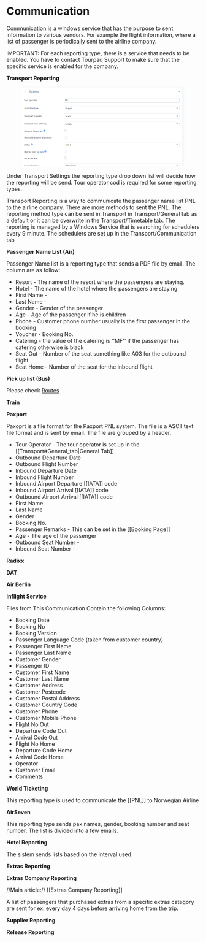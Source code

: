 # Communication

Communication is a windows service that has the purpose to sent information to various vendors. For example the flight information, where a list of passenger is periodically sent to the airline company.

IMPORTANT: For each reporting type, there is a service that needs to be enabled. You have to contact Tourpaq Support to make sure that the specific service is enabled for the company.

**Transport Reporting**

<figure><img src="../../.gitbook/assets/image (3) (1) (1) (1) (1) (1) (1) (1) (1) (1) (1) (1) (1) (1) (1) (1) (1) (1) (1) (1) (1) (1) (1) (1) (1) (1) (1) (1) (1) (1) (1).png" alt=""><figcaption></figcaption></figure>

Under Transport Settings the reporting type drop down list will decide how the reporting will be send. Tour operator cod is required for some reporting types.

Transport Reporting is a way to communicate the passenger name list PNL to the airline company. There are more methods to sent the PNL. The reporting method type can be sent in Transport in Transport/General tab as a default or it can be overwrite in the Transport/Timetable tab. The reporting is managed by a Windows Service that is searching for schedulers every 9 minute. The schedulers are set up in the Transport/Communication tab

**Passenger Name List (Air)**

Passenger Name list is a reporting type that sends a PDF file by email. The column are as follow:

* Resort - The name of the resort where the passengers are staying.
* Hotel - The name of the hotel where the passengers are staying.
* First Name -
* Last Name -
* Gender - Gender of the passenger
* Age - Age of the passenger if he is children
* Phone - Customer phone number usually is the first passenger in the booking
* Voucher - Booking No.
* Catering - the value of the catering is ''MF'' if the passenger has catering otherwise is black
* Seat Out - Number of the seat something like A03 for the outbound flight
* Seat Home - Number of the seat for the inbound flight

**Pick up list (Bus)**

Please check [Routes](https://docs.tourpaq.com/docs/documentation/routes/)

**Train**

**Paxport**

Paxoprt is a file format for the Paxport PNL system. The file is a ASCII text file format and is sent by email. The file are grouped by a header.

* Tour Operator - The tour operator is set up in the \[\[Transport#General\_tab|General Tab]]
* Outbound Departure Date
* Outbound Flight Number
* Inbound Departure Date
* Inbound Flight Number
* Inbound Airport Departure \[\[IATA]] code
* Inbound Airport Arrival \[\[IATA]] code
* Outbound Airport Arrival \[\[IATA]] code
* First Name
* Last Name
* Gender
* Booking No.
* Passenger Remarks - This can be set in the \[\[Booking Page]]
* Age - The age of the passenger
* Outbound Seat Number -
* Inbound Seat Number -

**Radixx**

**DAT**

**Air Berlin**

**Inflight Service**

Files from This Communication Contain the following Columns:

* Booking Date
* Booking No
* Booking Version
* Passenger Language Code (taken from customer country)
* Passenger First Name
* Passenger Last Name
* Customer Gender
* Passenger ID
* Customer First Name
* Customer Last Name
* Customer Address
* Customer Postcode
* Customer Postal Address
* Customer Country Code
* Customer Phone
* Customer Mobile Phone
* Flight No Out
* Departure Code Out
* Arrival Code Out
* Flight No Home
* Departure Code Home
* Arrival Code Home
* Operator
* Customer Email
* Comments

**World Ticketing**

This reporting type is used to communicate the \[\[PNL]] to Norwegian Airline

**AirSeven**

This reporting type sends pax names, gender, booking number and seat number. The list is divided into a few emails.

**Hotel Reporting**

The sistem sends lists based on the interval used.

**Extras Reporting**

**Extras Company Reporting**

//Main article:// \[\[Extras Company Reporting]]

A list of passengers that purchased extras from a specific extras category are sent for ex. every day 4 days before arriving home from the trip.

**Supplier Reporting**

**Release Reporting**
